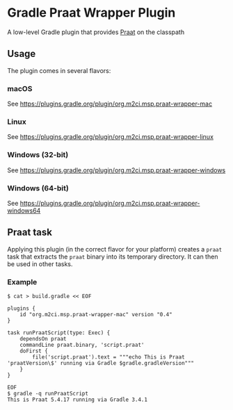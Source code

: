 Gradle Praat Wrapper Plugin
===========================

A low-level Gradle plugin that provides [Praat](http://praat.org/) on the classpath

Usage
-----

The plugin comes in several flavors:

### macOS

See https://plugins.gradle.org/plugin/org.m2ci.msp.praat-wrapper-mac

### Linux

See https://plugins.gradle.org/plugin/org.m2ci.msp.praat-wrapper-linux

### Windows (32-bit)

See https://plugins.gradle.org/plugin/org.m2ci.msp.praat-wrapper-windows

### Windows (64-bit)

See https://plugins.gradle.org/plugin/org.m2ci.msp.praat-wrapper-windows64

Praat task
----------

Applying this plugin (in the correct flavor for your platform) creates a `praat` task that extracts the `praat` binary into its temporary directory.
It can then be used in other tasks.

### Example

```
$ cat > build.gradle << EOF

plugins {
    id "org.m2ci.msp.praat-wrapper-mac" version "0.4"
}

task runPraatScript(type: Exec) {
    dependsOn praat
    commandLine praat.binary, 'script.praat'
    doFirst {
        file('script.praat').text = """echo This is Praat 'praatVersion\$' running via Gradle $gradle.gradleVersion"""
    }
}

EOF
$ gradle -q runPraatScript
This is Praat 5.4.17 running via Gradle 3.4.1
```
